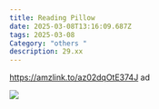 ```yaml
---
title: Reading Pillow
date: 2025-03-08T13:16:09.687Z
tags: 2025-03-08
Category: "others "
description: 29.xx
---
```

<!--StartFragment-->

https://amzlink.to/az02dqOtE374J ad

<!--StartFragment-->

![](https://m.media-amazon.com/images/I/711EaedX8pL._AC_SL1500_.jpg)

<!--EndFragment-->